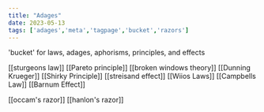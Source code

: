 ```yaml
---
title: "Adages"
date: 2023-05-13
tags: ['adages','meta','tagpage','bucket','razors']
---
```


'bucket' for laws, adages, aphorisms, principles, and effects 

[[sturgeons law]]
[[Pareto principle]]
[[broken windows theory]]
[[Dunning Krueger]]
[[Shirky Principle]]
[[streisand effect]]
[[Wiios Laws]]
[[Campbells Law]]
[[Barnum Effect]]

[[occam's razor]]
[[hanlon's razor]]
